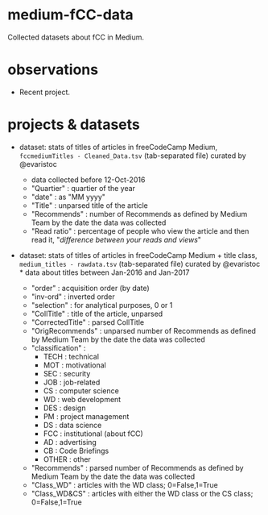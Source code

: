 # medium-fCC-data

Collected datasets about fCC in Medium.

# observations

* Recent project.

# projects & datasets

* dataset: stats of titles of articles in freeCodeCamp Medium, `fccmediumTitles - Cleaned_Data.tsv` (tab-separated file) curated by @evaristoc
  * data collected before 12-Oct-2016
  * "Quartier" : quartier of the year
  * "date"  : as "MM yyyy"
  * "Title" : unparsed title of the article
  * "Recommends"  : number of Recommends as defined by Medium Team by the date the data was collected
  * "Read ratio"  : percentage of people who view the article and then read it, "*difference between your reads and views*"

* dataset: stats of titles of articles in freeCodeCamp Medium + title class, `medium_titles - rawdata.tsv` (tab-separated file) curated by @evaristoc  * data about titles between Jan-2016 and Jan-2017
  * "order" : acquisition order (by date)
  * "inv-ord"  : inverted order
  * "selection"  : for analytical purposes, 0 or 1
  * "CollTitle" : title of the article, unparsed
  * "CorrectedTitle" : parsed CollTitle
  * "OrigRecommends"  : unparsed number of Recommends as defined by Medium Team by the date the data was collected
  * "classification" :
	* TECH : technical
	* MOT : motivational
	* SEC : security
	* JOB : job-related
	* CS  : computer science
	* WD  : web development
	* DES : design
	* PM  : project management
	* DS  : data science
	* FCC : institutional (about fCC)
	* AD  : advertising
	* CB  : Code Briefings
	* OTHER : other
  * "Recommends"  : parsed number of Recommends as defined by Medium Team by the date the data was collected
  * "Class_WD" : articles with the WD class; 0=False,1=True
  * "Class_WD&CS" : articles with either the WD class or the CS class; 0=False,1=True
